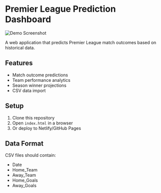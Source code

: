 # Premier League Prediction Dashboard

![Demo Screenshot](assets/images/screenshot.png)

A web application that predicts Premier League match outcomes based on historical data.

## Features
- Match outcome predictions
- Team performance analytics
- Season winner projections
- CSV data import

## Setup
1. Clone this repository
2. Open `index.html` in a browser
3. Or deploy to Netlify/GitHub Pages

## Data Format
CSV files should contain:
- Date
- Home_Team
- Away_Team
- Home_Goals
- Away_Goals
